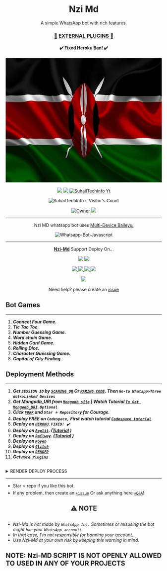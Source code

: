  <h1 align="center"> Nzi Md </h1> 
<p align="center"> A simple WhatsApp bot with rich features. </p>

 
<h3 align="center"> <a href="https://github.com/SuhailTechInfo/Suhail-Md-Media">🍫 EXTERNAL PLUGINS 🍫</a></h3> 

<h4 align="center"> ✔️ Fixed Heroku Ban! ✔️</h4> 


<p align="center">
  <a href="https://youtube.com/@suhailtechinfo">
    <img alt="Suhail-Md" height="400" src="/lib/assets/Pk Kenya.jpg">
  </a>
</p>
    
   
   
<p align="center">
   <a href="https://github.com/SuhailTechInfo/Suhail-Md/fork">
    <img src="https://img.shields.io/github/forks/SuhailTechInfo/Suhail-Md?style=flat-square&logo=github&color=darkred">
   </a>
  <a href="https://github.com/SuhailTechInfo/Suhail-Md/stargazers"> 
     <img src="https://img.shields.io/github/stars/SuhailTechInfo/Suhail-Md?style=flat-square&logo=github&color=darkred">
 </a>



  <a aria-label="Nzi_Md is free to use" href="https://youtube.com/@suhailtechinfo" target="_blank">
    <img alt="SuhailTechInfo Yt" src="https://img.shields.io/youtube/channel/subscribers/UCU071AMRqcd5mfTdCgJFwPg" target="_blank" />
  </a>

</p>
<p align="center"><img src="https://profile-counter.glitch.me/{SuhailTechInfo}/count.svg" alt="SuhailTechInfo :: Visitor's Count" /></p>

<p align="center">

 <a href="https://github.com/SuhailTechInfo">
 <img title="Owner" src="https://img.shields.io/badge/SuhailTechInfo-darkred?style=flat-square&logo=github&label=owner"></a>
   <a href="https://github.com/SuhailTechInfo">
    <img src="https://img.shields.io/github/followers/SuhailTechInfo?style=flat-square&logo=github&color=darkred">
  </a>
  

 
 </p>





---




<p align="center">Nzi MD whatsapp bot uses
  <a href="https://github.com/adiwajshing/Baileys">Multi-Device Baileys.</a>
</p>
<p align="center">
  <img title="Whatsapp-Bot-Javascript" src="https://img.shields.io/badge/Javascript-363303?style=for-the-badge&logo=javascript&logoColor=c6c631"></img>
</p>

---

<p align="center">
  <a href="https://github.com/SuhailTechInfo/Suhail-Md"><b>Nzi-Md</b></a> Support Deploy On...
</p>

<p align="center">
  <a href="https://github.com/SuhailTechInfo/Suhail-Md/blob/main/temp/deploy-on-vps.md"><img src="https://img.shields.io/badge/self hosting-3d1513?style=for-the-badge&logo=serverless&logoColor=FD5750"></a>
  <a href="https://suhail-web01.vercel.app/deploy?platform=railway"><img src="https://img.shields.io/badge/railway-3e164f?style=for-the-badge&logo=railway&logoColor=0B0D0E"></a>
</p>
<p align="center">
  <a href="https://suhail-web01.vercel.app/deploy?platform=heroku"> <img src="https://img.shields.io/badge/heroku-9d7acc?style=for-the-badge&logo=heroku&logoColor=430098"> </a>
  <a href="https://suhail-web01.vercel.app/deploy?platform=repl"  > <img src="https://img.shields.io/badge/replit-253c99?style=for-the-badge&logo=replit&logoColor=F26207"> </a>
  <a href="https://suhail-web01.vercel.app/deploy?platform=koyeb" > <img src="https://img.shields.io/badge/koyeb-033604?style=for-the-badge&logo=koyeb&logoColor=white">    </a>
 <a href="https://suhail-web01.vercel.app/deploy?platform=glitch" > <img src="https://img.shields.io/badge/glitch-033604?style=for-the-badge&logo=glitch&logoColor=darkred"></a>
</p>
<p align="center">
  <a href="https://youtu.be/3NdJb6_1cJM"><img src="https://img.shields.io/badge/CodeSpace-green?colorA=%23ff000&colorB=%23017e40&style=for-the-badge&logo=git&logoColor=white"></a>
</p>
<p align="center">Need help? please create an <a href="https://github.com/SuhailTechInfo/Suhail-Md/issues">issue</a></p>

 



## Bot Games
---
1. ***Connect Four Game.***
2.  ***Tic Tac Toe.***
3.  ***Number Guessing Game.***
4.  ***Word chain Game.***
5.  ***Hidden Card Game.***
6.  ***Rolling Dice.***
7.  ***Character Guessing Game.***
8.  ***Capital of City Finding.***
##


 




    
   
## Deployment Methods
---
1.  ***Get `SESSION ID` by [`SCANING QR`](https://suhail-md-vtsf.onrender.com/) Or [`PARING CODE`](https://suhail-md-vtsf.onrender.com/code). Then `Go-to Whatapp>Three dots>Linked Devices`***
2.  ***Get Mongodb_URI from [`Mongodb site`](https://www.mongodb.com/) | Watch Tutorial [`To Get Mongodb_URI`](https://youtu.be/4YEUtGlqkl4). `Optional`***
3.  ***Click [`FORK`](https://github.com/SuhailTechInfo/Suhail-Md/fork) and `Star ⭐ Repository` for Courage.***
4.  ***Deploy FREE on `Codespace,` First watch tutorial [`Codespace tutorial`](https://youtu.be/3NdJb6_1cJM)***
5.  ***Deploy on [`HEROKU`](https://suhail-web01.vercel.app/deploy?platform=suhail).  `FIXED! ✔️`***
6.  ***Deploy on [`Replit`](https://suhail-web01.vercel.app/deploy?platform=repl). ([Tutorial](https://youtu.be/hPXU9OjMryQ) )***
7.  ***Deploy on [`Railway`](https://suhail-web01.vercel.app/deploy?platform=railway). ([Tutorial](https://youtu.be/iGVdsK4qmcc) )***
8.  ***Deploy on [`Koyeb`](https://suhail-web01.vercel.app/deploy?platform=koyeb)***
9. ***Deploy on [`Glitch`](https://suhail-web01.vercel.app/deploy?platform=glitch)***
10. ***Deploy on [`RENDER`](https://suhail-web01.vercel.app/deploy?on=render)***
10. ***Get [`More Plugins`](https://github.com/SuhailTechInfo/Suhail-Md-Media)***
##

 <details close>
<summary>RENDER DEPLOY PROCESS</summary>
   
    1: Click "NEW".
    2: Select "Web Service".
    3: Click "Build and deploy from a Git repository".
    4: Now Choose this forked git repo from list.
    5: And JUST CLICK "Connect". 
   </details>


---


- Star ⭐ repo if you like this bot.
- If any problem, then create an [`+issue`](https://github.com/SuhailTechInfo/Suhail-Md/issues/new) Or ask anything here [`+Q&A`](https://github.com/SuhailTechInfo/Suhail-Md/discussions/new?category=q-a)!




<h2 align="center"> ⚠️ NOTE  </h2>

   
## 

- *Nzi-Md is not made by `WhatsApp Inc.` Sometimes or misusing the bot might `ban` your `WhatsApp account!`*
- *In that case, I'm not responsible for banning your account.*
- *Use Nzi-Md at your own risk by keeping this warning in mind.*



## NOTE: Nzi-MD SCRIPT IS NOT OPENLY ALLOWED TO USED IN ANY OF YOUR PROJECTS
